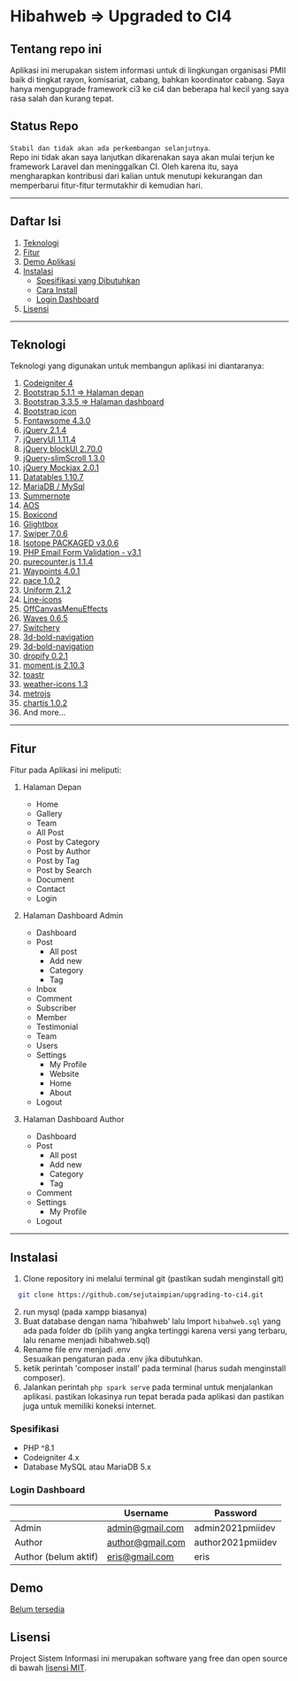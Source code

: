 # Hibahweb => Upgraded to CI4

## Tentang repo ini

Aplikasi ini merupakan sistem informasi untuk di lingkungan organisasi PMII baik di tingkat rayon, komisariat, cabang, bahkan koordinator cabang. Saya hanya mengupgrade framework ci3 ke ci4 dan beberapa hal kecil yang saya rasa salah dan kurang tepat.

## Status Repo

`Stabil dan tidak akan ada perkembangan selanjutnya`.<br>
Repo ini tidak akan saya lanjutkan dikarenakan saya akan mulai terjun ke framework Laravel dan meninggalkan CI. Oleh karena itu, saya mengharapkan kontribusi dari kalian untuk menutupi kekurangan dan memperbarui fitur-fitur termutakhir di kemudian hari.

<hr>

## Daftar Isi

1. [Teknologi](#teknologi)
2. [Fitur](#fitur)
3. [Demo Aplikasi](#demo-aplikasi)
4. [Instalasi](#instalasi)
   - [Spesifikasi yang Dibutuhkan](#spesifikasi)
   - [Cara Install](#cara-install)
   - [Login Dashboard](#cara-install)
5. [Lisensi](#license)

<hr>

## Teknologi

Teknologi yang digunakan untuk membangun aplikasi ini diantaranya:

1. [Codeigniter 4](https://codeigniter.com/)
2. [Bootstrap 5.1.1 => Halaman depan](https://getbootstrap.com/)
3. [Bootstrap 3.3.5 => Halaman dashboard](https://getbootstrap.com/)
4. [Bootstrap icon](https://icons.getbootstrap.com/)
5. [Fontawsome 4.3.0](https://fontawesome.com/)
6. [jQuery 2.1.4](https://jquery.com/)
7. [jQueryUI 1.11.4](http://jqueryui.com)
8. [jQuery blockUI 2.70.0](http://malsup.com/jquery/block/)
9. [jQuery-slimScroll 1.3.0](http://rocha.la/jQuery-slimScroll)
10. [jQuery Mockjax 2.0.1](https://github.com/jakerella/jquery-mockjax)
11. [Datatables 1.10.7](https://datatables.net/)
12. [MariaDB / MySql](https://mariadb.org/)
13. [Summernote](https://summernote.org/)
14. [AOS](http://michalsnik.github.io/aos/)
15. [Boxicond](https://boxicons.com/)
16. [Glightbox](https://biati-digital.github.io/glightbox/)
17. [Swiper 7.0.6](https://swiperjs.com)
18. [Isotope PACKAGED v3.0.6](https://isotope.metafizzy.co)
19. [PHP Email Form Validation - v3.1](https://bootstrapmade.com/php-email-form/)
20. [purecounter.js 1.1.4](https://github.com/srexi/purecounterjs)
21. [Waypoints 4.0.1](https://github.com/imakewebthings/waypoints)
22. [pace 1.0.2](https://github.com/CodeByZach/pace/)
23. [Uniform 2.1.2](http://pixelmatrixdesign.com)
24. [Line-icons](https://lineicons.com/)
25. [OffCanvasMenuEffects](https://tympanus.net/Development/OffCanvasMenuEffects/)
26. [Waves 0.6.5](http://fian.my.id/Waves)
27. [Switchery](https://abpetkov.github.io/switchery/)
28. [3d-bold-navigation](https://codyhouse.co/gem/3d-bold-navigation)
29. [3d-bold-navigation](https://codyhouse.co/gem/3d-bold-navigation)
30. [dropify 0.2.1](https://github.com/JeremyFagis/dropify)
31. [moment.js 2.10.3](https://momentjs.com)
32. [toastr](https://github.com/CodeSeven/toastr)
33. [weather-icons 1.3](http://erikflowers.github.io/weather-icons/)
34. [metrojs](http://drewgreenwell.com/projects/metrojs)
35. [chartjs 1.0.2](http://chartjs.org/)
36. And more...

<hr>

## Fitur

Fitur pada Aplikasi ini meliputi:

1. Halaman Depan

   - Home
   - Gallery
   - Team
   - All Post
   - Post by Category
   - Post by Author
   - Post by Tag
   - Post by Search
   - Document
   - Contact
   - Login

2. Halaman Dashboard Admin

   - Dashboard
   - Post
     - All post
     - Add new
     - Category
     - Tag
   - Inbox
   - Comment
   - Subscriber
   - Member
   - Testimonial
   - Team
   - Users
   - Settings
     - My Profile
     - Website
     - Home
     - About
   - Logout

3. Halaman Dashboard Author

   - Dashboard
   - Post
     - All post
     - Add new
     - Category
     - Tag
   - Comment
   - Settings
     - My Profile
   - Logout

<hr>

## Instalasi

1. Clone repository ini melalui terminal git (pastikan sudah menginstall git)

```sh
  git clone https://github.com/sejutaimpian/upgrading-to-ci4.git
```

2. run mysql (pada xampp biasanya)
3. Buat database dengan nama 'hibahweb' lalu Import `hibahweb.sql` yang ada pada folder db (pilih yang angka tertinggi karena versi yang terbaru, lalu rename menjadi hibahweb.sql)
4. Rename file env menjadi .env<br>
   Sesuaikan pengaturan pada .env jika dibutuhkan.
5. ketik perintah 'composer install' pada terminal (harus sudah menginstall composer).
6. Jalankan perintah `php spark serve` pada terminal untuk menjalankan aplikasi. pastikan lokasinya run tepat berada pada aplikasi dan pastikan juga untuk memiliki koneksi internet.

### Spesifikasi

- PHP ^8.1
- Codeigniter 4.x
- Database MySQL atau MariaDB 5.x

### Login Dashboard

|                      | Username         | Password          |
| -------------------- | ---------------- | ----------------- |
| Admin                | admin@gmail.com  | admin2021pmiidev  |
| Author               | author@gmail.com | author2021pmiidev |
| Author (belum aktif) | eris@gmail.com   | eris              |

## Demo

[Belum tersedia](https://github.com/sejutaimpian/upgrading-to-ci4)

## Lisensi

Project Sistem Informasi ini merupakan software yang free dan open source di bawah [lisensi MIT](LICENSE).
